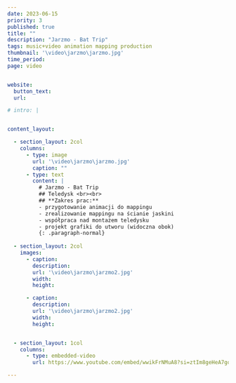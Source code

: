 ```yaml
---
date: 2023-06-15
priority: 3
published: true
title: ""
description: "Jarzmo - Bat Trip"
tags: music+video animation mapping production
thumbnail: '\video\jarzmo\jarzmo.jpg'
time_period:
page: video


website:
  button_text: 
  url: 

# intro: |


content_layout:

  - section_layout: 2col
    columns:
      - type: image
        url: '\video\jarzmo\jarzmo.jpg'
        caption: ""
      - type: text
        content: |
          # Jarzmo - Bat Trip 
          ## Teledysk <br><br>
          ## **Zakres prac:**
          - przygotowanie animacji do mappingu
          - zrealizowanie mappingu na ścianie jaskini
          - współpraca nad montażem teledysku
          - projekt grafiki do utworu (widoczna obok)
          {: .paragraph-normal}
        
  - section_layout: 2col
    images:
      - caption: 
        description:
        url: '\video\jarzmo\jarzmo2.jpg'
        width:
        height:

      - caption: 
        description: 
        url: '\video\jarzmo\jarzmo2.jpg'
        width:
        height:   


  - section_layout: 1col
    columns:
      - type: embedded-video
        url: https://www.youtube.com/embed/wwikFrNMuA8?si=ztIm8geHeA7gqiFW

---
```


